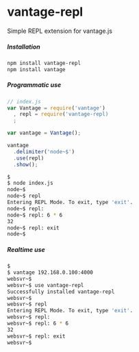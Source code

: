 # vantage-repl

Simple REPL extension for vantage.js

##### Installation

```bash
npm install vantage-repl
npm install vantage
```

##### Programmatic use

```js
// index.js
var Vantage = require('vantage')
  , repl = require('vantage-repl)
  ;

var vantage = Vantage();

vantage
  .delimiter('node~$')
  .use(repl)
  .show();
```

```bash
$
$ node index.js
node~$ 
node~$ repl
Entering REPL Mode. To exit, type 'exit'.
node~$ repl:
node~$ repl: 6 * 6
32
node~$ repl: exit
node~$
```

##### Realtime use

```bash
$
$ vantage 192.168.0.100:4000
websvr~$ 
websvr~$ use vantage-repl
Successfully installed vantage-repl
websvr~$ 
websvr~$ repl
Entering REPL Mode. To exit, type 'exit'.
websvr~$ repl:
websvr~$ repl: 6 * 6
32
websvr~$ repl: exit
websvr~$
```
